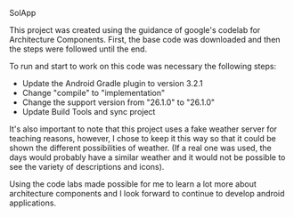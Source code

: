 SolApp

This project was created using the guidance of google's codelab for Architecture Components. First, the base code was downloaded and then the steps were followed until the end.

To run and start to work on this code was necessary the following steps:
 - Update the Android Gradle plugin to version 3.2.1
 - Change "compile" to "implementation"
 - Change the support version from "26.1.0" to "26.1.0"
 - Update Build Tools and sync project
 
It's also important to note that this project uses a fake weather server for teaching reasons, however, I chose to keep it this way so that it could be shown the different possibilities of weather. (If a real one was used, the days would probably have a similar weather and it would not be possible to see the variety of descriptions and icons). 

Using the code labs made possible for me to learn a lot more about architecture components and I look forward to continue to develop android applications.

